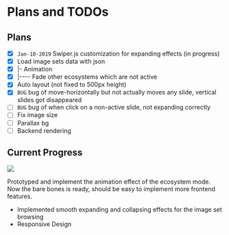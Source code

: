 # Plans and TODOs

## Plans

 - [x] `Jan-10-2019` Swiper.js customization for expanding effects (in progress)
 - [x] Load image sets data with json 
 - [x] |- Animation
 - [X] |---- Fade other ecosystems which are not active
 - [x] Auto layout (not fixed to 500px height)
 - [x] `BUG` bug of move-horizontally but not actually moves any slide, vertical slides got disappeared
 - [ ] `BUG` bug of when click on a non-active slide, not expanding correctly
 - [ ] Fix image size
 - [ ] Parallax bg
 - [ ] Backend rendering

## Current Progress

![](doc/2019-01-12_23-15-08.gif)

Prototyped and implement the animation effect of the ecosystem mode. Now the bare bones is ready, should be easy to implement more frontend features.

 - Implemented smooth expanding and collapsing effects for the image set browsing
 - Responsive Design
